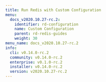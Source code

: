 ```yaml
---
title: Run Redis with Custom Configuration
menu:
  docs_v2020.10.27-rc.2:
    identifier: rd-configuration
    name: Custom Configuration
    parent: rd-redis-guides
    weight: 30
menu_name: docs_v2020.10.27-rc.2
info:
  cli: v0.14.0-rc.2
  community: v0.14.0-rc.2
  enterprise: v0.1.0-rc.2
  installer: v0.14.0-rc.2
  version: v2020.10.27-rc.2
---
```


